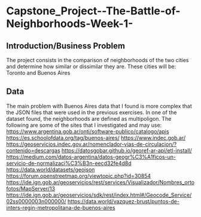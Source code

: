 # Capstone_Project--The-Battle-of-Neighborhoods-Week-1-

## Introduction/Business Problem
 The project consists in the comparison of neighborhoods of the two cities and determine how similar or dissimilar they are. These cities will be: Toronto and Buenos Aires


## Data 

The main problem with Buenos Aires data that I found is more complex that the JSON files that were used in the previous exercises. In one of the dataset found, the neighborhoods are defined as multipoligon.
The following are some of the sites that I investigated and may use:
https://www.argentina.gob.ar/onti/software-publico/catalogo/apis
https://es.schoolofdata.org/tag/buenos-aires/
https://www.indec.gob.ar/
https://geoservicios.indec.gov.ar/nomenclador-vias-de-circulacion/?contenido=descargas
https://datosgobar.github.io/georef-ar-api/etl-install/
https://medium.com/datos-argentina/datos-geogr%C3%A1ficos-un-servicio-de-normalizaci%C3%B3n-eecd32fe4d8d
https://data.world/datasets/geojson
https://forum.openstreetmap.org/viewtopic.php?id=30854
https://ide.ign.gob.ar/geoservicios/rest/services/Visualizador/Nombres_ortofotos/MapServer/13
https://ide.ign.gob.ar/geoservicios/sdk/rest/index.html#/Geocode_Service/02ss0000003n000000/
https://data.world/vazquez-brust/puntos-de-inters-regin-metropolitana-de-buenos-aires
